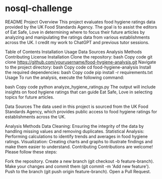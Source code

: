 # nosql-challenge
README
Project Overview
This project evaluates food hygiene ratings data provided by the UK Food Standards Agency. The goal is to assist the editors of Eat Safe, Love in determining where to focus their future articles by analyzing and manipulating the ratings data from various establishments across the UK. I credit my work to ChatGPT and previous tutor sessions. 

Table of Contents
Installation
Usage
Data Sources
Analysis Methods
Contributing
License
Installation
Clone the repository:
bash
Copy code
git clone https://github.com/yourusername/food-hygiene-analysis.git
Navigate to the project directory:
bash
Copy code
cd food-hygiene-analysis
Install the required dependencies:
bash
Copy code
pip install -r requirements.txt
Usage
To run the analysis, execute the following command:

bash
Copy code
python analyze_hygiene_ratings.py
The output will include insights on food hygiene ratings that can guide Eat Safe, Love in selecting topics for future articles.

Data Sources
The data used in this project is sourced from the UK Food Standards Agency, which provides public access to food hygiene ratings for establishments across the UK.

Analysis Methods
Data Cleaning: Ensuring the integrity of the data by handling missing values and removing duplicates.
Statistical Analysis: Performing calculations to identify trends and averages in food hygiene ratings.
Visualization: Creating charts and graphs to illustrate findings and make them easier to understand.
Contributing
Contributions are welcome! Please follow these steps:

Fork the repository.
Create a new branch (git checkout -b feature-branch).
Make your changes and commit them (git commit -m 'Add new feature').
Push to the branch (git push origin feature-branch).
Open a Pull Request.
